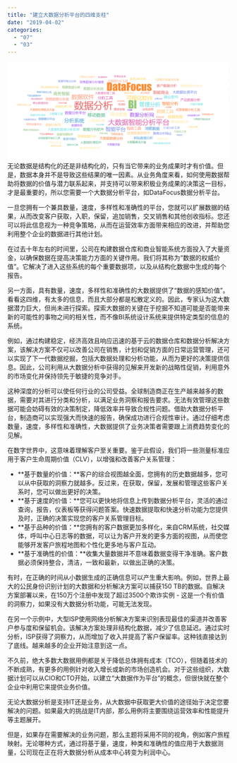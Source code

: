 ```yaml
---
title: "建立大数据分析平台的四维支柱"
date: "2019-04-02"
categories: 
  - "07"
  - "03"
---
```


![](images/微信截图_20190124175358.png)无论数据是结构化的还是非结构化的，只有当它带来的业务成果时才有价值。但是，数据本身并不是导致这些结果的唯一因素。从业务角度来看，如何使用数据帮助将数据的价值与潜力联系起来，并支持可以带来积极业务成果的决策这一目标，才是最重要的，所以您需要一个大数据分析平台，如DataFocus数据分析平台。

一旦您拥有一个兼具数量，速度，多样性和准确性的平台，您就可以扩展数据的结果，从而改变客户获取，入职，保留，追加销售，交叉销售和其他创收指标。您还可以将此信息视为一种竞争策略，从而在运营效率方面带来相应的改进，并帮助您利用整个企业的数据进行其他计划。

在过去十年左右的时间里，公司在构建数据仓库和商业智能系统方面投入了大量资金，以确保数据在提高决策能力方面的关键作用。我们将其称为“数据的权威价值”。它解决了进入这些系统的每个重要数据项，以及从结构化数据中生成的每个报告。

另一方面，具有数量，速度，多样性和准确性的大数据提供了“数据的感知价值”。看看这四维，有太多的信息，而且大部分都是松散定义的。因此，专家认为这大数据潜力巨大，但尚未进行探索。探索大数据的关键在于挖掘不知道可能是否能带来新的可能性的事物之间的相关性，而不像BI系统设计系统来提供特定类型的信息的系统。

例如，通过构建稳定，经济高效且响应迅速的基于云的数据仓库和数据分析解决方案，该解决方案不仅可以改善公司在销售，计划和促销方面的日常运营管理，还可以实现了下一代数据挖掘，包括大数据处理和分析功能，从而为更好的决策提供信息。因此，公司利用从大数据分析中获得的见解来开发新的战略性促销，利用意外的市场变化并保持领先于敏捷的竞争对手。

这种深度的分析可以使任何行业的公司受益。全球制造商正在生产越来越多的数据，需要对其进行分类和分析，以满足业务洞察和报告要求。无法有效管理这些数据可能会妨碍有效的决策制定，降低效率并导致合规性问题。借助大数据分析平台，制造商可以实现强大而快速的报告，确保成功进行合规性审计。通过仔细考虑数量，速度，多样性和准确性，大数据提供了业务决策者需要跟上消费趋势变化的见解。

在数字世界中，这意味着理解客户至关重要。鉴于此假设，我们将一些测量标准应用于客户生命周期价值（CLV），以增强和改善客户关系管理：

- **基于数量的价值：**客户的综合视图越全面，您拥有的历史数据越多，您可以从中获取的洞察力就越多。反过来，在获取，保留，发展和管理这些客户关系时，您可以做出更好的决策。
- **基于速度的价值：**您可以更快地将信息上传到数据分析平台，灵活的通过查询，报告，仪表板等获得问题答案。快速数据提取和快速分析功能为您提供及时，正确的决策实现您的客户关系管理目标。
- **基于品种的价值：**您拥有的客户数据更加多样化，来自CRM系统，社交媒体，呼叫中心日志等的数据，可以让为客户开发的更多方面的视图，从而使您能够开发客户旅程地图和个性化更多地与客户互动。
- **基于准确性的价值：**收集大量数据并不意味着数据变得干净准确。客户数据必须保持整合，清洁，一致和最新，以做出正确的决策。

有时，在正确的时间从小数据生成的正确信息可以产生重大影响。例如，世界上最大的公民身份识别计划的大数据和分析解决方案可以捕获150 TB的数据。自解决方案部署以来，在150万个注册中发现了超过3500个欺诈实例 - 这是一个有价值的洞察力，如果没有大数据分析功能，可能无法发现。

在另一个示例中，大型ISP使用网络分析解决方案来识别表现最佳的渠道并改善客户参与度和保留机会。该解决方案处理非结构化数据，减少了信息延迟。通过实时分析，ISP获得了洞察力，从而增加了收入并提高了客户保留率。这种钱直接达到了底线。越来越多的企业开始注意到这一点。

不久前，绝大多数大数据用例都是关于降低总体拥有成本（TCO），但随着技术的不断成熟，有更多的用例针对收入增长或新的市场创造机会。对于这些组织，大数据计划可以从CIO和CTO开始，以建立“大数据作为平台”的概念，但很快就在整个企业中利用它来提供业务价值。

无论大数据分析是支持IT还是业务，从大数据中获取更大价值的途径始于决定您要解决的问题。如果最大的挑战是IT内部，那么用例将主要围绕运营效率和性能提升等主题展开。

但是，如果存在需要解决的业务问题，那么主题将采用不同的视角，例如客户旅程映射。无论哪种方式，通过将基于量，速度，种类和准确性的值应用于大数据测量，公司现在正在将大数据分析从成本中心转变为利润中心。
